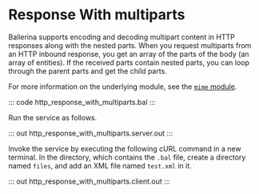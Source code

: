 # Response With multiparts

Ballerina supports encoding and decoding multipart content in HTTP responses along with the nested parts. When you request multiparts from an HTTP inbound response, you get an array of the parts of the body (an array of entities). If the received parts contain nested parts, you can loop through the parent parts and get the child parts.

For more information on the underlying module, see the [`mime` module](https://lib.ballerina.io/ballerina/mime/latest/).

::: code http_response_with_multiparts.bal :::

Run the service as follows.

::: out http_response_with_multiparts.server.out :::

Invoke the service by executing the following cURL command in a new terminal.
In the directory, which contains the `.bal` file, create a directory named `files`, and add an XML file named `test.xml` in it.

::: out http_response_with_multiparts.client.out :::
